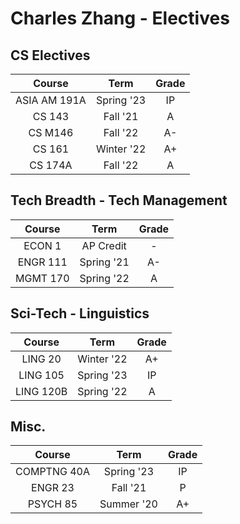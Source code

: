 # Charles Zhang - Electives

## CS Electives

| Course | Term | Grade |
|:---:|:---:|:---:|
| ASIA AM 191A | Spring '23 | IP |
| CS 143 | Fall '21 | A |
| CS M146 |  Fall '22  |  A-  |
| CS 161  | Winter '22 |  A+   |
| CS 174A | Fall '22 | A |

## Tech Breadth - Tech Management

| Course | Term | Grade |
|:---:|:---:|:---:|
| ECON 1 | AP Credit | - |
| ENGR 111 | Spring '21 | A- |
| MGMT 170 | Spring '22 | A |

## Sci-Tech - Linguistics

| Course | Term | Grade |
|:---:|:---:|:---:|
| LING 20 | Winter '22 | A+ |
| LING 105 | Spring '23 | IP |
| LING 120B | Spring '22 | A |

## Misc.

|   Course    |    Term    | Grade |
| :---------: | :--------: | :---: |
| COMPTNG 40A | Spring '23 |  IP   |
|   ENGR 23   |  Fall '21  |   P   |
|  PSYCH 85   | Summer '20 |  A+   |
